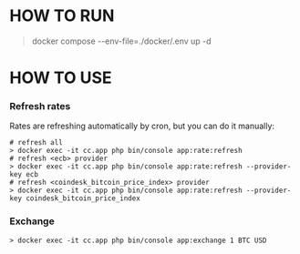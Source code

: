 # HOW TO RUN
> docker compose --env-file=./docker/.env up -d
# HOW TO USE
### Refresh rates
Rates are refreshing automatically by cron, but you can do it manually:
```
# refresh all
> docker exec -it cc.app php bin/console app:rate:refresh
# refresh <ecb> provider
> docker exec -it cc.app php bin/console app:rate:refresh --provider-key ecb
# refresh <coindesk_bitcoin_price_index> provider
> docker exec -it cc.app php bin/console app:rate:refresh --provider-key coindesk_bitcoin_price_index
```
### Exchange
```
> docker exec -it cc.app php bin/console app:exchange 1 BTC USD
```
